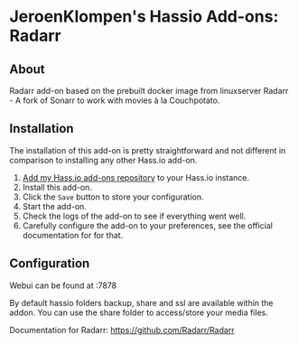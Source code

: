 # JeroenKlompen's Hassio Add-ons: Radarr

## About

Radarr add-on based on the prebuilt docker image from linuxserver
Radarr - A fork of Sonarr to work with movies à la Couchpotato.

## Installation

The installation of this add-on is pretty straightforward and not different in
comparison to installing any other Hass.io add-on.

1. [Add my Hass.io add-ons repository][repository] to your Hass.io instance.
1. Install this add-on.
1. Click the `Save` button to store your configuration.
1. Start the add-on.
1. Check the logs of the add-on to see if everything went well.
1. Carefully configure the add-on to your preferences, see the official documentation for for that.


## Configuration

Webui can be found at <your-ip>:7878

By default hassio folders backup, share and ssl are available within the addon.
You can use the share folder to access/store your media files.

Documentation for Radarr: https://github.com/Radarr/Radarr



[repository]: https://github.com/Klumpke/hassio-addons